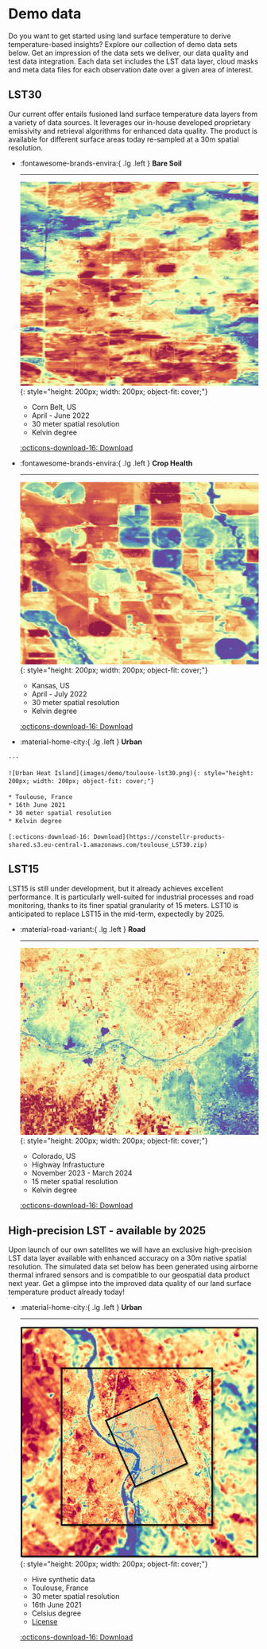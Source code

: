 # Demo data
Do you want to get started using land surface temperature to derive temperature-based insights? Explore our collection of demo data sets below. Get an impression of the data sets we deliver, our data quality and test data integration. Each data set includes the LST data layer, cloud masks and meta data files for each observation date over a given area of interest. 

<!-- - [Brasil Rioverde Fields](https://constellr-products-shared.s3.eu-central-1.amazonaws.com/br-rioverde-2023.zip)
- [Brasil Barreiras Fields](https://constellr-products-shared.s3.eu-central-1.amazonaws.com/br-barreiras-2023.zip)
- [France Marne Fields](https://constellr-products-shared.s3.eu-central-1.amazonaws.com/fr-marne-2023.zip)
- [US Pontiac Fields](https://constellr-products-shared.s3.eu-central-1.amazonaws.com/us-pontiac-2023.zip)
- [Germany Freiburg/Breisgau, Urban/Forest/Agriculture](https://constellr-products-shared.s3.eu-central-1.amazonaws.com/germany_freiburg_breisgau-urban-forest-agriculture.zip) -->

## LST30
Our current offer entails fusioned land surface temperature data layers from a variety of data sources. It leverages our in-house developed proprietary emissivity and retrieval algorithms for enhanced data quality. The product is available for different surface areas today re-sampled at a 30m spatial resolution. 


<div class="grid cards" markdown>

-   :fontawesome-brands-envira:{ .lg .left }  __Bare Soil__

    ---

    ![baresoil monitoring](images/demo/baresoil-lst15.png){: style="height: 200px; width: 200px; object-fit: cover;"}


    * Corn Belt, US
    * April - June 2022
    * 30 meter spatial resolution
    * Kelvin degree

    [:octicons-download-16: Download](https://constellr-products-shared.s3.eu-central-1.amazonaws.com/constellr-baresoil_monitoring2022.zip)

-   :fontawesome-brands-envira:{ .lg .left }  __Crop Health__

    ---

    ![vegetation monitoring](images/demo/health-lst15.png){: style="height: 200px; width: 200px; object-fit: cover;"}

    * Kansas, US
    * April - July 2022
    * 30 meter spatial resolution
    * Kelvin degree

    [:octicons-download-16: Download](https://constellr-products-shared.s3.eu-central-1.amazonaws.com/constellr_vegetation_monitoring_2022.zip)

-    :material-home-city:{ .lg .left }  __Urban__
     
    ---
  
    ![Urban Heat Island](images/demo/toulouse-lst30.png){: style="height: 200px; width: 200px; object-fit: cover;"}

    * Toulouse, France
    * 16th June 2021
    * 30 meter spatial resolution
    * Kelvin degree

    [:octicons-download-16: Download](https://constellr-products-shared.s3.eu-central-1.amazonaws.com/toulouse_LST30.zip)    




</div>


## LST15
 LST15 is still under development, but it already achieves excellent performance. It is particularly well-suited for industrial processes and road monitoring, thanks to its finer spatial granularity of 15 meters.
LST10 is anticipated to replace LST15 in the mid-term, expectedly by 2025.

<div class="grid cards" markdown>

-   :material-road-variant:{ .lg .left }  __Road__

    ---

    ![colorado](images/demo/colorado-highway-lst15.png){: style="height: 200px; width: 200px; object-fit: cover;"}

    * Colorado, US
    * Highway Infrastucture
    * November 2023 - March 2024
    * 15 meter spatial resolution
    * Kelvin degree

    [:octicons-download-16: Download](https://constellr-products-shared.s3.eu-central-1.amazonaws.com/colorado-highway-2024.zip)


 
</div>


## High-precision LST - available by 2025
Upon launch of our own satellites we will have an exclusive high-precision LST data layer available with enhanced accuracy on a 30m native spatial resolution. The simulated data set below has been generated using airborne thermal infrared sensors and is compatible to our geospatial data product next year. Get a glimpse into the improved data quality of our land surface temperature product already today!


<div class="grid cards" markdown>

-   :material-home-city:{ .lg .left }  __Urban__

    ---

    ![toulouse](images/demo/toulouse.png){: style="height: 200px; width: 200px; object-fit: cover;"}

    * Hive synthetic data
    * Toulouse, France
    * 30 meter spatial resolution
    * 16th June 2021
    * Celsius degree
    * [License](https://doi.org/10.1016/j.dib.2023.109109)
    

    [:octicons-download-16: Download](https://constellr-products-shared.s3.eu-central-1.amazonaws.com/toulouse_synthetic_data_hive.zip)

 
</div>
